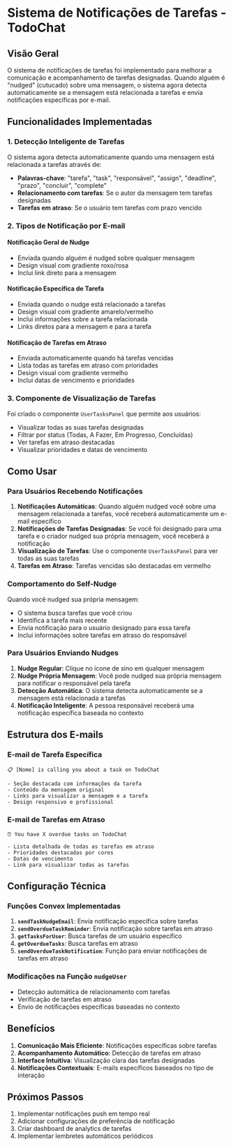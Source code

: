 # Sistema de Notificações de Tarefas - TodoChat

## Visão Geral

O sistema de notificações de tarefas foi implementado para melhorar a comunicação e acompanhamento de tarefas designadas. Quando alguém é "nudged" (cutucado) sobre uma mensagem, o sistema agora detecta automaticamente se a mensagem está relacionada a tarefas e envia notificações específicas por e-mail.

## Funcionalidades Implementadas

### 1. Detecção Inteligente de Tarefas

O sistema agora detecta automaticamente quando uma mensagem está relacionada a tarefas através de:

- **Palavras-chave**: "tarefa", "task", "responsável", "assign", "deadline", "prazo", "concluir", "complete"
- **Relacionamento com tarefas**: Se o autor da mensagem tem tarefas designadas
- **Tarefas em atraso**: Se o usuário tem tarefas com prazo vencido

### 2. Tipos de Notificação por E-mail

#### Notificação Geral de Nudge

- Enviada quando alguém é nudged sobre qualquer mensagem
- Design visual com gradiente roxo/rosa
- Inclui link direto para a mensagem

#### Notificação Específica de Tarefa

- Enviada quando o nudge está relacionado a tarefas
- Design visual com gradiente amarelo/vermelho
- Inclui informações sobre a tarefa relacionada
- Links diretos para a mensagem e para a tarefa

#### Notificação de Tarefas em Atraso

- Enviada automaticamente quando há tarefas vencidas
- Lista todas as tarefas em atraso com prioridades
- Design visual com gradiente vermelho
- Inclui datas de vencimento e prioridades

### 3. Componente de Visualização de Tarefas

Foi criado o componente `UserTasksPanel` que permite aos usuários:

- Visualizar todas as suas tarefas designadas
- Filtrar por status (Todas, A Fazer, Em Progresso, Concluídas)
- Ver tarefas em atraso destacadas
- Visualizar prioridades e datas de vencimento

## Como Usar

### Para Usuários Recebendo Notificações

1. **Notificações Automáticas**: Quando alguém nudged você sobre uma mensagem relacionada a tarefas, você receberá automaticamente um e-mail específico
2. **Notificações de Tarefas Designadas**: Se você foi designado para uma tarefa e o criador nudged sua própria mensagem, você receberá a notificação
3. **Visualização de Tarefas**: Use o componente `UserTasksPanel` para ver todas as suas tarefas
4. **Tarefas em Atraso**: Tarefas vencidas são destacadas em vermelho

### Comportamento do Self-Nudge

Quando você nudged sua própria mensagem:

- O sistema busca tarefas que você criou
- Identifica a tarefa mais recente
- Envia notificação para o usuário designado para essa tarefa
- Inclui informações sobre tarefas em atraso do responsável

### Para Usuários Enviando Nudges

1. **Nudge Regular**: Clique no ícone de sino em qualquer mensagem
2. **Nudge Própria Mensagem**: Você pode nudged sua própria mensagem para notificar o responsável pela tarefa
3. **Detecção Automática**: O sistema detecta automaticamente se a mensagem está relacionada a tarefas
4. **Notificação Inteligente**: A pessoa responsável receberá uma notificação específica baseada no contexto

## Estrutura dos E-mails

### E-mail de Tarefa Específica

```
📋 [Nome] is calling you about a task on TodoChat

- Seção destacada com informações da tarefa
- Conteúdo da mensagem original
- Links para visualizar a mensagem e a tarefa
- Design responsivo e profissional
```

### E-mail de Tarefas em Atraso

```
⏰ You have X overdue tasks on TodoChat

- Lista detalhada de todas as tarefas em atraso
- Prioridades destacadas por cores
- Datas de vencimento
- Link para visualizar todas as tarefas
```

## Configuração Técnica

### Funções Convex Implementadas

1. **`sendTaskNudgeEmail`**: Envia notificação específica sobre tarefas
2. **`sendOverdueTaskReminder`**: Envia notificação sobre tarefas em atraso
3. **`getTasksForUser`**: Busca tarefas de um usuário específico
4. **`getOverdueTasks`**: Busca tarefas em atraso
5. **`sendOverdueTaskNotification`**: Função para enviar notificações de tarefas em atraso

### Modificações na Função `nudgeUser`

- Detecção automática de relacionamento com tarefas
- Verificação de tarefas em atraso
- Envio de notificações específicas baseadas no contexto

## Benefícios

1. **Comunicação Mais Eficiente**: Notificações específicas sobre tarefas
2. **Acompanhamento Automático**: Detecção de tarefas em atraso
3. **Interface Intuitiva**: Visualização clara das tarefas designadas
4. **Notificações Contextuais**: E-mails específicos baseados no tipo de interação

## Próximos Passos

1. Implementar notificações push em tempo real
2. Adicionar configurações de preferência de notificação
3. Criar dashboard de analytics de tarefas
4. Implementar lembretes automáticos periódicos
